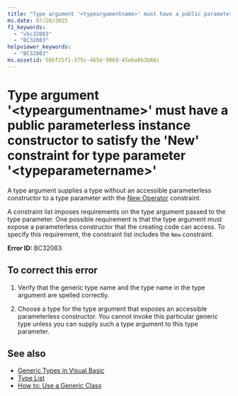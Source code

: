 ```yaml
---
title: "Type argument '<typeargumentname>' must have a public parameterless instance constructor to satisfy the 'New' constraint for type parameter '<typeparametername>'"
ms.date: 07/20/2015
f1_keywords: 
  - "vbc32083"
  - "BC32083"
helpviewer_keywords: 
  - "BC32083"
ms.assetid: 56bf25f1-375c-4b5d-9969-45eba8b3b66c
---
```

# Type argument '\<typeargumentname>' must have a public parameterless instance constructor to satisfy the 'New' constraint for type parameter '\<typeparametername>'
A type argument supplies a type without an accessible parameterless constructor to a type parameter with the [New Operator](../language-reference/operators/new-operator.md) constraint.  
  
 A constraint list imposes requirements on the type argument passed to the type parameter. One possible requirement is that the type argument must expose a parameterless constructor that the creating code can access. To specify this requirement, the constraint list includes the `New` constraint.  
  
 **Error ID:** BC32083  
  
## To correct this error  
  
1. Verify that the generic type name and the type name in the type argument are spelled correctly.  
  
2. Choose a type for the type argument that exposes an accessible parameterless constructor. You cannot invoke this particular generic type unless you can supply such a type argument to this type parameter.  
  
## See also

- [Generic Types in Visual Basic](../programming-guide/language-features/data-types/generic-types.md)
- [Type List](../language-reference/statements/type-list.md)
- [How to: Use a Generic Class](../programming-guide/language-features/data-types/how-to-use-a-generic-class.md)
